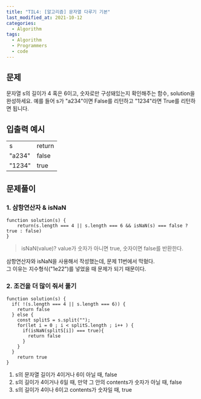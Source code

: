 ```yaml
---
title: "TIL4: [알고리즘] 문자열 다루기 기본"
last_modified_at: 2021-10-12
categories: 
  - Algorithm
tags:
  - Algorithm
  - Programmers
  - code
---
```


## 문제
문자열 s의 길이가 4 혹은 6이고, 숫자로만 구성돼있는지 확인해주는 함수, solution을 완성하세요. 예를 들어 s가 "a234"이면 False를 리턴하고 "1234"라면 True를 리턴하면 됩니다.

## 입출력 예시
<table>
  <tbody>
  	<tr>
		<td>s</td>
		<td>return</td>
	</tr>
	<tr>
		<td>"a234"</td>
		<td>false</td>
	</tr>
	<tr>
		<td>"1234"</td>
		<td>true</td>
	</tr>
  </tbody>
</table>


## 문제풀이 

### 1. 삼항연산자 & isNaN
```
function solution(s) {
    return(s.length === 4 || s.length === 6 && isNaN(s) === false ? true : false)
}
```

> isNaN(value)? value가 숫자가 아니면 true, 숫자이면 false를 반환한다.

삼항연산자와 isNaN을 사용해서 작성했는데, 문제 11번에서 막혔다.<br /> 그 이유는 지수형식("1e22")를 넣었을 때 문제가 되기 때문이다. 

### 2. 조건을 더 많이 줘서 풀기
```
function solution(s) {
  if( !(s.length === 4 || s.length === 6)) {
    return false
  } else {
    const splitS = s.split("");
    for(let i = 0 ; i < splitS.length ; i++ ) {
      if(isNaN(splitS[i]) === true){
        return false
      }
    }
  }
    return true
}
```
1) s의 문자열 길이가 4이거나 6이 아닐 때, false<br/>
2) s의 길이가 4이거나 6일 때, 만약 그 안의 contents가 숫자가 아닐 때, false <br/>
3) s의 길이가 4이나 6이고 contents가 숫자일 때, true


